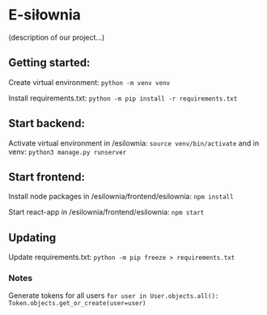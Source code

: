 # E-siłownia
(description of our project...)

## Getting started:

Create virtual environment: 
```python -m venv venv```

Install requirements.txt: 
```python -m pip install -r requirements.txt```

## Start backend:

Activate virtual environment in /esilownia: 
```source venv/bin/activate```
and in venv:
```python3 manage.py runserver```

## Start frontend:

Install node packages in /esilownia/frontend/esilownia:
```npm install```

Start react-app in /esilownia/frontend/esilownia:
```npm start```

## Updating

Update requirements.txt:
```python -m pip freeze > requirements.txt```

### Notes

Generate tokens for all users
```for user in User.objects.all(): Token.objects.get_or_create(user=user)```
